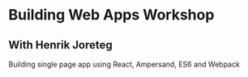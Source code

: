 # Building Web Apps Workshop
## With Henrik Joreteg

Building single page app using React, Ampersand, ES6 and Webpack
